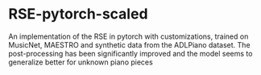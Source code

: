 # RSE-pytorch-scaled
An implementation of the RSE in pytorch with customizations, trained on MusicNet, MAESTRO and synthetic data from the ADLPiano dataset. The post-processing has been significantly improved and the model seems to generalize better for unknown piano pieces
